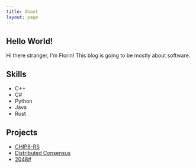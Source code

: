 ```yaml
---
title: About
layout: page
---
```


<!--![Profile Image]({% if site.external-image %}{{ site.picture }}{% else %}{{ site.url }}/{{ site.picture }}{% endif %})-->

<h2>Hello World!</h2>
<p>Hi there stranger, I'm Florin! This blog is going to be mostly about software.</p>

<h2>Skills</h2>

<ul class="skill-list">
	<li>C++</li>
	<li>C#</li>
	<li>Python</li>
	<li>Java</li>
	<li>Rust</li>
</ul>

<h2>Projects</h2>

<ul>
	<li><a href="https://github.com/TamasFlorin/chip8-rs">CHIP8-RS</a></li>
	<li><a href="https://github.com/TamasFlorin/distributed_consensus">Distributed Consensus</a></li>
	<li><a href="https://github.com/TamasFlorin/2048">2048#</a></li>
</ul>
